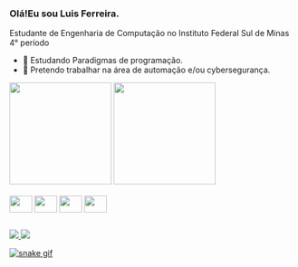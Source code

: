 ### Olá!Eu sou Luis Ferreira.
  Estudante de Engenharia de Computação no Instituto Federal Sul de Minas 4° período


- 🌱 Estudando Paradigmas de programação.
- 🔨 Pretendo trabalhar na área de automação e/ou cybersegurança.

<div>
  <img height="180cm" src="https://github-readme-stats.vercel.app/api?username=IncludeLuisFerreira&show_icons=true&theme=dark&include_all_commits=true" />
  <img height="180cm" src="https://github-readme-stats.vercel.app/api/top-langs/?username=IncludeLuisFerreira&layout=compact&theme=dark"/>
  
</div>

<div style="display: inline_block"><br>
  <img align="center" width="40" height="30" src="https://cdn.jsdelivr.net/gh/devicons/devicon@latest/icons/c/c-original.svg">
  <img align="center" width="40" height="30" src="https://cdn.jsdelivr.net/gh/devicons/devicon@latest/icons/python/python-original.svg" />
  <img  align= "center" width="40" height="30" src="https://cdn.jsdelivr.net/gh/devicons/devicon@latest/icons/csharp/csharp-original.svg" />
  <img align="center" width="40" height="30" src="https://cdn.jsdelivr.net/gh/devicons/devicon@latest/icons/unity/unity-original.svg" />
  
          
</div>

##

<div>
  <a href="mailto:prgluisfelipe@gmail.com"><img src="https://img.shields.io/badge/Gmail-D14836?style=for-the-badge&logo=gmail&logoColor=white"</img> 
   <a href="https://www.instagram.com/str_luis.ferreira/"><img src="https://img.shields.io/badge/Instagram-E4405F?style=for-the-badge&logo=instagram&logoColor=white"</img>
</div>

 ![snake gif](https://github.com/your-user-name/your-user-name/blob/output/github-contribution-grid-snake.gif)
